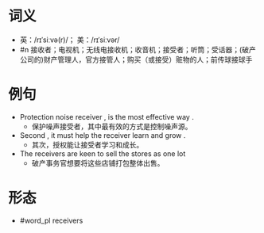 # 词义
- 英：/rɪˈsiːvə(r)/； 美：/rɪˈsiːvər/
- #n 接收者；电视机；无线电接收机；收音机；接受者；听筒；受话器；(破产公司的)财产管理人，官方接管人；购买（或接受）赃物的人；前传球接球手
# 例句
- Protection noise receiver , is the most effective way .
	- 保护噪声接受者，其中最有效的方式是控制噪声源。
- Second , it must help the receiver learn and grow .
	- 其次，授权能让接受者学习和成长。
- The receivers are keen to sell the stores as one lot
	- 破产事务官想要将这些店铺打包整体出售。
# 形态
- #word_pl receivers
